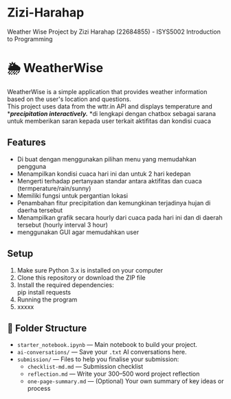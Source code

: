 # Zizi-Harahap
Weather Wise Project by Zizi Harahap (22684855) - ISYS5002 Introduction to Programming

# 🌦️ WeatherWise
WeatherWise is a simple application that provides weather information based on the user's location and questions.  
This project uses data from the wttr.in API and displays temperature and ****precipitation interactively.***
*di lengkapi dengan chatbox sebagai sarana untuk memberikan saran kepada user terkait aktifitas dan kondisi cuaca

## Features

- Di buat dengan menggunakan pilihan menu yang memudahkan pengguna
- Menampilkan kondisi cuaca hari ini dan untuk 2 hari kedepan
- Mengerti terhadap pertanyaan standar antara aktifitas dan cuaca (termperature/rain/sunny)
- Memiliki fungsi untuk pergantian lokasi
- Penambahan fitur precipitation dan kemungkinan terjadinya hujan di daerha tersebut
- Menampilkan grafik secara hourly dari cuaca pada hari ini dan di daerah tersebut (hourly interval 3 hour)
- menggunakan GUI agar memudahkan user

## Setup

1. Make sure Python 3.x is installed on your computer
2. Clone this repository or download the ZIP file  
3. Install the required dependencies:  
   pip install requests
5. Running the program
6. xxxxx
## 📁 Folder Structure

- `starter_notebook.ipynb` — Main notebook to build your project.
- `ai-conversations/` — Save your `.txt` AI conversations here.
- `submission/` — Files to help you finalise your submission:
  - `checklist-md.md` — Submission checklist
  - `reflection.md` — Write your 300–500 word project reflection
  - `one-page-summary.md` — (Optional) Your own summary of key ideas or process
